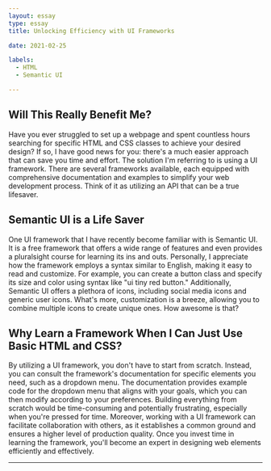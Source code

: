 ```yaml
---
layout: essay
type: essay
title: Unlocking Efficiency with UI Frameworks

date: 2021-02-25

labels:
  - HTML
  - Semantic UI

---
```


## Will This Really Benefit Me?

Have you ever struggled to set up a webpage and spent countless hours searching for specific HTML and CSS classes to achieve your desired design? If so, I have good news for you: there's a much easier approach that can save you time and effort. The solution I'm referring to is using a UI framework. There are several frameworks available, each equipped with comprehensive documentation and examples to simplify your web development process. Think of it as utilizing an API that can be a true lifesaver.

## Semantic UI is a Life Saver

One UI framework that I have recently become familiar with is Semantic UI. It is a free framework that offers a wide range of features and even provides a pluralsight course for learning its ins and outs. Personally, I appreciate how the framework employs a syntax similar to English, making it easy to read and customize. For example, you can create a button class and specify its size and color using syntax like "ui tiny red button." Additionally, Semantic UI offers a plethora of icons, including social media icons and generic user icons. What's more, customization is a breeze, allowing you to combine multiple icons to create unique ones. How awesome is that?

## Why Learn a Framework When I Can Just Use Basic HTML and CSS?

By utilizing a UI framework, you don't have to start from scratch. Instead, you can consult the framework's documentation for specific elements you need, such as a dropdown menu. The documentation provides example code for the dropdown menu that aligns with your goals, which you can then modify according to your preferences. Building everything from scratch would be time-consuming and potentially frustrating, especially when you're pressed for time. Moreover, working with a UI framework can facilitate collaboration with others, as it establishes a common ground and ensures a higher level of production quality. Once you invest time in learning the framework, you'll become an expert in designing web elements efficiently and effectively.

---
